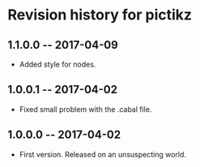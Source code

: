 # Revision history for pictikz

## 1.1.0.0  -- 2017-04-09

* Added style for nodes.

## 1.0.0.1  -- 2017-04-02

* Fixed small problem with the .cabal file.

## 1.0.0.0  -- 2017-04-02

* First version. Released on an unsuspecting world.
